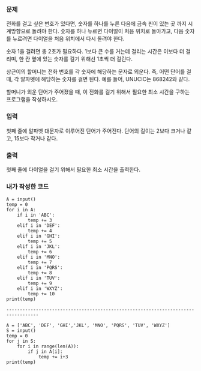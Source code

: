 <h3>문제</h3>
전화를 걸고 싶은 번호가 있다면, 숫자를 하나를 누른 다음에 금속 핀이 있는 곳 까지 시계방향으로 돌려야 한다. 숫자를 하나 누르면 다이얼이 처음 위치로 돌아가고, 다음 숫자를 누르려면 다이얼을 처음 위치에서 다시 돌려야 한다.

숫자 1을 걸려면 총 2초가 필요하다. 1보다 큰 수를 거는데 걸리는 시간은 이보다 더 걸리며, 한 칸 옆에 있는 숫자를 걸기 위해선 1초씩 더 걸린다.

상근이의 할머니는 전화 번호를 각 숫자에 해당하는 문자로 외운다. 즉, 어떤 단어를 걸 때, 각 알파벳에 해당하는 숫자를 걸면 된다. 예를 들어, UNUCIC는 868242와 같다.

할머니가 외운 단어가 주어졌을 때, 이 전화를 걸기 위해서 필요한 최소 시간을 구하는 프로그램을 작성하시오.

<h3>입력</h3>
첫째 줄에 알파벳 대문자로 이루어진 단어가 주어진다. 단어의 길이는 2보다 크거나 같고, 15보다 작거나 같다.

<h3>출력</h3>
첫째 줄에 다이얼을 걸기 위해서 필요한 최소 시간을 출력한다.

<h3>내가 작성한 코드</h3>

```
A = input()
temp = 0
for i in A:
    if i in 'ABC':
        temp += 3
    elif i in 'DEF':
        temp += 4
    elif i in 'GHI':
        temp += 5
    elif i in 'JKL':
        temp += 6
    elif i in 'MNO':
        temp += 7
    elif i in 'PQRS':
        temp += 8
    elif i in 'TUV':
        temp += 9
    elif i in 'WXYZ':
        temp += 10
print(temp)

----------------------------------------------------------------------------------

A = ['ABC', 'DEF', 'GHI','JKL', 'MNO', 'PQRS', 'TUV', 'WXYZ']
S = input()
temp = 0
for j in S:
    for i in range(len(A)):
        if j in A[i]:
            temp += i+3
print(temp)
```
